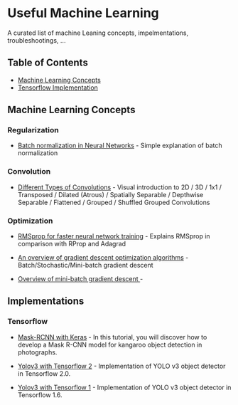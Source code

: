 # Useful Machine Learning 

A curated list of machine Leaning concepts, impelmentations, troubleshootings, ...

## Table of Contents

<!-- MarkdownTOC depth=4 -->
- [Machine Learning Concepts](#concepts)
- [Tensorflow Implementation](#github-tutorials)

<!-- /MarkdownTOC -->
<a name="concepts" />

## Machine Learning Concepts

### Regularization

* [Batch normalization in Neural Networks](https://towardsdatascience.com/batch-normalization-in-neural-networks-1ac91516821c) - Simple explanation of batch normalization

### Convolution

* [Different Types of Convolutions](https://towardsdatascience.com/a-comprehensive-introduction-to-different-types-of-convolutions-in-deep-learning-669281e58215) - Visual introduction to 2D / 3D / 1x1 / Transposed / Dilated (Atrous) / Spatially Separable / Depthwise Separable / Flattened / Grouped / Shuffled Grouped Convolutions

### Optimization

* [RMSprop for faster neural network training](https://towardsdatascience.com/understanding-rmsprop-faster-neural-network-learning-62e116fcf29a) - Explains RMSprop in comparison with RProp and Adagrad

* [An overview of gradient descent optimization algorithms](https://ruder.io/optimizing-gradient-descent/index.html#nesterovacceleratedgradient) - Batch/Stochastic/Mini-batch gradient descent

* [Overview	of	mini-batch	gradient	descent	](http://www.cs.toronto.edu/~tijmen/csc321/slides/lecture_slides_lec6.pdf) -


<a name="github-tutorials" />

##  Implementations
### Tensorflow
* [Mask-RCNN with Keras](https://machinelearningmastery.com/how-to-train-an-object-detection-model-with-keras/) - In this tutorial, you will discover how to develop a Mask R-CNN model for kangaroo object detection in photographs.

* [Yolov3 with Tensorflow 2](https://github.com/YunYang1994/tensorflow-yolov3) - Implementation of YOLO v3 object detector in Tensorflow 2.0.

* [Yolov3 with Tensorflow 1](https://github.com/qqwweee/keras-yolo3) - Implementation of YOLO v3 object detector in Tensorflow 1.6.
